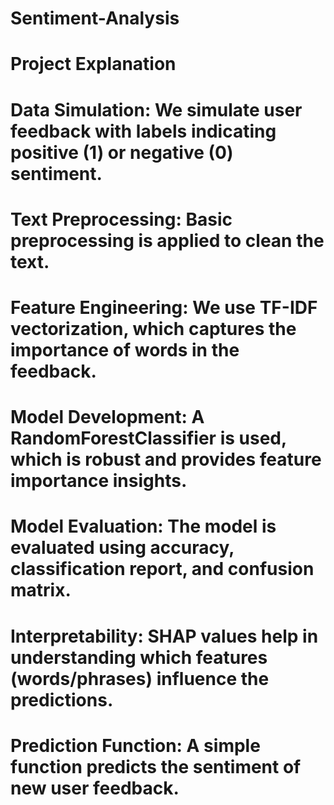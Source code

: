 # Sentiment-Analysis

# Project Explanation

   # Data Simulation: We simulate user feedback with labels indicating positive (1) or negative (0) sentiment.
   # Text Preprocessing: Basic preprocessing is applied to clean the text.
   # Feature Engineering: We use TF-IDF vectorization, which captures the importance of words in the feedback.
   # Model Development: A RandomForestClassifier is used, which is robust and provides feature importance insights.
   # Model Evaluation: The model is evaluated using accuracy, classification report, and confusion matrix.
   # Interpretability: SHAP values help in understanding which features (words/phrases) influence the predictions.
   # Prediction Function: A simple function predicts the sentiment of new user feedback.
